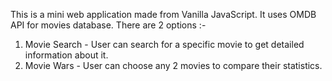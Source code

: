 This is a mini web application made from Vanilla JavaScript. It uses OMDB API for movies database.
There are 2 options :-
1. Movie Search - User can search for a specific movie to get detailed information about it.
2. Movie Wars - User can choose any 2 movies to compare their statistics.
